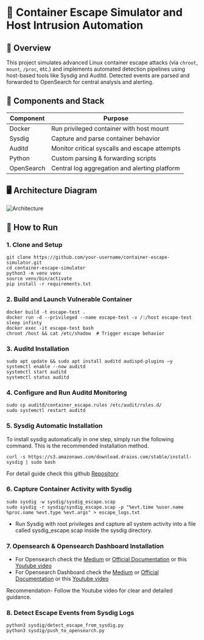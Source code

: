 # 🔐 Container Escape Simulator and Host Intrusion Automation

## 📌 Overview

This project simulates advanced Linux container escape attacks (via `chroot`, `mount`, `/proc`, etc.) and implements automated detection pipelines using host-based tools like Sysdig and Auditd. Detected events are parsed and forwarded to OpenSearch for central analysis and alerting.


## 🧩 Components and Stack

| Component   | Purpose                                         |
|------------|--------------------------------------------------|
| Docker      | Run privileged container with host mount        |
| Sysdig      | Capture and parse container behavior            |
| Auditd      | Monitor critical syscalls and escape attempts   |
| Python      | Custom parsing & forwarding scripts             |
| OpenSearch  | Central log aggregation and alerting platform   |


## 🖥️ Architecture Diagram

![Architecture](architecture/diagram.png)


## 🚀 How to Run

### 1. Clone and Setup

```
git clone https://github.com/your-username/container-escape-simulator.git
cd container-escape-simulator
python3 -m venv venv
source venv/bin/activate
pip install -r requirements.txt
```

### 2. Build and Launch Vulnerable Container
```
docker build -t escape-test .
docker run -d --privileged --name escape-test -v /:/host escape-test sleep infinty
docker exec -it escape-test bash
chroot /host && cat /etc/shadow  # Trigger escape behavior
```

### 3. Auditd Installation
```
sudo apt update && sudo apt install auditd audispd-plugins –y
systemctl enable --now auditd
systemctl start auditd
systemctl status auditd
```

### 4. Configure and Run Auditd Monitoring
```
sudo cp auditd/container_escape.rules /etc/audit/rules.d/
sudo systemctl restart auditd

```

### 5. Sysdig Automatic Installation

To install sysdig automatically in one step, simply run the following command. This is the recommended installation method.

```
curl -s https://s3.amazonaws.com/download.draios.com/stable/install-sysdig | sudo bash
```
For detail guide check this github [Repository](https://github.com/annulen/sysdig-wiki/blob/master/How-to-Install-Sysdig-for-Linux.md)

### 6. Capture Container Activity with Sysdig
```
sudo sysdig -w sysdig/sysdig_escape.scap
sudo sysdig -r sysdig/sysdig_escape.scap -p "%evt.time %user.name %proc.name %evt.type %evt.args" > escape_logs.txt
```
- Run Sysdig with root privileges and capture all system activity into a file called sysdig_escape.scap inside the sysdig directory.

### 7. Opensearch & Opensearch Dashboard Installation

- For Opensearch check the [Medium](https://medium.com/@cybertoolguardian/installing-and-setting-up-opensearch-6fbf88b544ec) or [Official Documentation](https://docs.opensearch.org/docs/latest/install-and-configure/install-opensearch/debian/) or this [Youtube video](https://www.youtube.com/watch?v=4LMpWmW52T8&t=1s)
-  For Opensearch Dashboard check the [Medium](https://medium.com/@cybertoolguardian/installing-and-setting-up-opensearch-dashboards-78b540905a29) or [Official Documentation](https://docs.opensearch.org/docs/latest/install-and-configure/install-dashboards/debian/) or this [Youtube video](https://www.youtube.com/watch?v=kABS1fCoxDg)

Recommendation- Follow the Youtube video for clear and detailed guidance.

### 8. Detect Escape Events from Sysdig Logs
```
python3 sysdig/detect_escape_from_sysdig.py
python3 sysdig/push_to_opensearch.py
```
